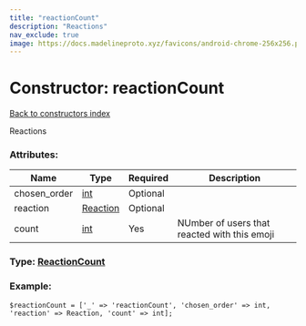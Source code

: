 ```yaml
---
title: "reactionCount"
description: "Reactions"
nav_exclude: true
image: https://docs.madelineproto.xyz/favicons/android-chrome-256x256.png
---
```

# Constructor: reactionCount  
[Back to constructors index](/API_docs/constructors/index.html)



Reactions

### Attributes:

| Name     |    Type       | Required | Description |
|----------|---------------|----------|-------------|
|chosen\_order|[int](/API_docs/types/int.html) | Optional|
|reaction|[Reaction](/API_docs/types/Reaction.html) | Optional|
|count|[int](/API_docs/types/int.html) | Yes|NUmber of users that reacted with this emoji|



### Type: [ReactionCount](/API_docs/types/ReactionCount.html)


### Example:

```
$reactionCount = ['_' => 'reactionCount', 'chosen_order' => int, 'reaction' => Reaction, 'count' => int];
```  

